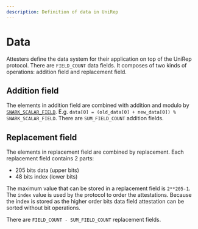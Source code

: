 ```yaml
---
description: Definition of data in UniRep
---
```


# Data

Attesters define the data system for their application on top of the UniRep protocol. There are `FIELD_COUNT` data fields. It composes of two kinds of operations: addition field and replacement field.

## Addition field

The elements in addition field are combined with addition and modulo by [`SNARK_SCALAR_FIELD`](../utils-api/constants.md#snark_scalar_field). E.g. `data[0] = (old_data[0] + new_data[0]) % SNARK_SCALAR_FIELD`. There are `SUM_FIELD_COUNT` addition fields.

## Replacement field

The elements in replacement field are combined by replacement. Each replacement field contains 2 parts:

- 205 bits data (upper bits)
- 48 bits index (lower bits)

The maximum value that can be stored in a replacement field is `2**205-1`. The `index` value is used by the protocol to order the attestations. Because the index is stored as the higher order bits data field attestation can be sorted without bit operations.

There are `FIELD_COUNT - SUM_FIELD_COUNT` replacement fields.
